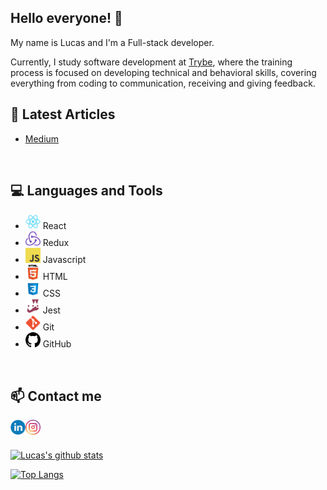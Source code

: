 ## Hello everyone! :wave:


My name is Lucas and I'm a Full-stack developer.

Currently, I study software development at [Trybe](https://www.betrybe.com/), where the training process is focused on developing technical and behavioral skills, covering everything from coding to communication, receiving and giving feedback.

## :newspaper: Latest Articles

- [Medium](https://medium.com/@lucasstaroscky/o-impacto-do-autoconhecimento-no-desenvolvimento-de-soft-skills-26a1e32544ba)
<br>

## :computer: Languages and Tools


- <img src="https://github.com/lucastaroscky/lucastaroscky/blob/master/assets/react-icon.png" width="24px" heigth="24px" /> React
- <img src="https://github.com/lucastaroscky/lucastaroscky/blob/master/assets/redux-icon.png" width="24px" heigth="24px" /> Redux
- <img src="https://github.com/lucastaroscky/lucastaroscky/blob/master/assets/js-icon.png" width="24px" heigth="24px" /> Javascript
- <img src="https://github.com/lucastaroscky/lucastaroscky/blob/master/assets/html-icon.png" width="24px" heigth="24px" /> HTML
- <img src="https://github.com/lucastaroscky/lucastaroscky/blob/master/assets/css-icon.png" width="24px" heigth="24px" /> CSS
- <img src="https://github.com/lucastaroscky/lucastaroscky/blob/master/assets/jest-icon.png" width="24px" heigth="24px" /> Jest
- <img src="https://github.com/lucastaroscky/lucastaroscky/blob/master/assets/git-icon.png" width="24px" heigth="24px" /> Git
- <img src="https://github.com/lucastaroscky/lucastaroscky/blob/master/assets/github-icon.png" width="24px" heigth="24px" /> GitHub
<br>

## :mailbox: Contact me 


<a href="https://www.linkedin.com/in/lucas-staroscky/">
<img src="https://github.com/lucastaroscky/lucastaroscky/blob/master/assets/linkedin-icon.png"  align="left" width="24px" heigh="24px" />
</a>

<a href="https://www.instagram.com/lucastaroscky">
<img src="https://github.com/lucastaroscky/lucastaroscky/blob/master/assets/instagram-icon.png" align="left" width="24px" heigh="24px" />
</a>

<br><br>



[![Lucas's github stats](https://github-readme-stats.vercel.app/api?username=lucastaroscky&show_icons=true&&hide=stars)](https://github.com/anuraghazra/github-readme-stats)



[![Top Langs](https://github-readme-stats.vercel.app/api/top-langs/?username=lucastaroscky&layout=compact)](https://github.com/anuraghazra/github-readme-stats)
